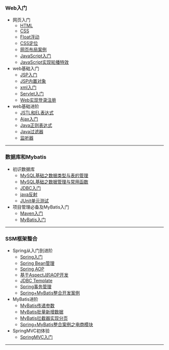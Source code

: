 

 ### Web入门

+ 网页入门
  - [HTML](https://github.com/ARainyNight/TheRoadOfBaldness/tree/master/web%E5%85%A5%E9%97%A8/1.%E7%BD%91%E9%A1%B5%E6%90%AD%E5%BB%BA%E5%85%A5%E9%97%A8/1.HTML%E5%AD%A6%E4%B9%A0)
  - [CSS](https://github.com/ARainyNight/TheRoadOfBaldness/tree/master/web%E5%85%A5%E9%97%A8/1.%E7%BD%91%E9%A1%B5%E6%90%AD%E5%BB%BA%E5%85%A5%E9%97%A8/2.CSS%E5%AD%A6%E4%B9%A0)
  - [Float浮动](https://github.com/ARainyNight/TheRoadOfBaldness/tree/master/web%E5%85%A5%E9%97%A8/1.%E7%BD%91%E9%A1%B5%E6%90%AD%E5%BB%BA%E5%85%A5%E9%97%A8/3.float%E6%B5%AE%E5%8A%A8)
  - [CSS定位](https://github.com/ARainyNight/TheRoadOfBaldness/tree/master/web%E5%85%A5%E9%97%A8/1.%E7%BD%91%E9%A1%B5%E6%90%AD%E5%BB%BA%E5%85%A5%E9%97%A8/4.CSS%E5%AE%9A%E4%BD%8D)
  - [网页布局案例](https://github.com/ARainyNight/TheRoadOfBaldness/tree/master/web%E5%85%A5%E9%97%A8/1.%E7%BD%91%E9%A1%B5%E6%90%AD%E5%BB%BA%E5%85%A5%E9%97%A8/5.%E7%BD%91%E9%A1%B5%E5%B8%83%E5%B1%80%E6%A1%88%E4%BE%8B/%E6%BA%90%E7%A0%81)
  - [JavaScript入门](https://github.com/ARainyNight/TheRoadOfBaldness/tree/master/web%E5%85%A5%E9%97%A8/1.%E7%BD%91%E9%A1%B5%E6%90%AD%E5%BB%BA%E5%85%A5%E9%97%A8/6.JavaScript%E5%85%A5%E9%97%A8)
  - [JavaScript实现轮播特效](https://github.com/ARainyNight/TheRoadOfBaldness/tree/master/web%E5%85%A5%E9%97%A8/1.%E7%BD%91%E9%A1%B5%E6%90%AD%E5%BB%BA%E5%85%A5%E9%97%A8/7.JavaScript%E5%AE%9E%E7%8E%B0%E8%BD%AE%E6%92%AD%E7%89%B9%E6%95%88/%E6%BA%90%E7%A0%81)
+ web基础入门
  - [JSP入门](https://github.com/ARainyNight/TheRoadOfBaldness/tree/master/web%E5%85%A5%E9%97%A8/2.javaweb%E5%9F%BA%E7%A1%80%E5%85%A5%E9%97%A8/1.JSP%E5%85%A5%E9%97%A8)
  - [JSP内置对象](https://github.com/ARainyNight/TheRoadOfBaldness/tree/master/web%E5%85%A5%E9%97%A8/2.javaweb%E5%9F%BA%E7%A1%80%E5%85%A5%E9%97%A8/2.JSP%E5%86%85%E7%BD%AE%E5%AF%B9%E8%B1%A1)
  - [xml入门](https://github.com/ARainyNight/TheRoadOfBaldness/tree/master/web%E5%85%A5%E9%97%A8/2.javaweb%E5%9F%BA%E7%A1%80%E5%85%A5%E9%97%A8/3.xml%E5%85%A5%E9%97%A8)
  - [Servlet入门](https://github.com/ARainyNight/TheRoadOfBaldness/tree/master/web%E5%85%A5%E9%97%A8/2.javaweb%E5%9F%BA%E7%A1%80%E5%85%A5%E9%97%A8/4.Servlet%E5%85%A5%E9%97%A8)
  - [Web实现登录注册](https://github.com/ARainyNight/TheRoadOfBaldness/tree/master/web%E5%85%A5%E9%97%A8/2.javaweb%E5%9F%BA%E7%A1%80%E5%85%A5%E9%97%A8/5.web%E5%AE%9E%E7%8E%B0%E7%99%BB%E5%BD%95%E6%B3%A8%E5%86%8C%E5%8A%9F%E8%83%BD)
+ web基础进阶
  - [JSTL和EL表达式](https://github.com/ARainyNight/TheRoadOfBaldness/tree/master/web%E5%85%A5%E9%97%A8/3.javaweb%E5%9F%BA%E7%A1%80%E8%BF%9B%E9%98%B6/1.JSTL%E5%92%8CEL%E8%A1%A8%E8%BE%BE%E5%BC%8F)
  - [Ajax入门](https://github.com/ARainyNight/TheRoadOfBaldness/tree/master/web%E5%85%A5%E9%97%A8/3.javaweb%E5%9F%BA%E7%A1%80%E8%BF%9B%E9%98%B6/2.Ajax%E5%85%A5%E9%97%A8)
  - [Java正则表达式](https://github.com/ARainyNight/TheRoadOfBaldness/tree/master/web%E5%85%A5%E9%97%A8/3.javaweb%E5%9F%BA%E7%A1%80%E8%BF%9B%E9%98%B6/3.Java%E6%AD%A3%E5%88%99%E8%A1%A8%E8%BE%BE%E5%BC%8F)
  - [Java过滤器](https://github.com/ARainyNight/TheRoadOfBaldness/tree/master/web%E5%85%A5%E9%97%A8/3.javaweb%E5%9F%BA%E7%A1%80%E8%BF%9B%E9%98%B6/4.Java%E8%BF%87%E6%BB%A4%E5%99%A8)
  - [监听器](https://github.com/ARainyNight/TheRoadOfBaldness/tree/master/web%E5%85%A5%E9%97%A8/3.javaweb%E5%9F%BA%E7%A1%80%E8%BF%9B%E9%98%B6/5.%E7%9B%91%E5%90%AC%E5%99%A8)



-----

### 数据库和Mybatis

+ 初识数据库
  - [MySQL基础之数据类型与表的管理](https://github.com/ARainyNight/TheRoadOfBaldness/tree/master/%E6%95%B0%E6%8D%AE%E5%BA%93%E5%92%8CMybatis/1.%E5%88%9D%E8%AF%86%E6%95%B0%E6%8D%AE%E5%BA%93%E6%93%8D%E4%BD%9C/1.MySQL%E5%9F%BA%E7%A1%80%E4%B9%8B%E6%95%B0%E6%8D%AE%E7%B1%BB%E5%9E%8B%E4%B8%8E%E8%A1%A8%E7%9A%84%E7%AE%A1%E7%90%86)
  - [MySQL基础之数据管理与常用函数](https://github.com/ARainyNight/TheRoadOfBaldness/tree/master/%E6%95%B0%E6%8D%AE%E5%BA%93%E5%92%8CMybatis/1.%E5%88%9D%E8%AF%86%E6%95%B0%E6%8D%AE%E5%BA%93%E6%93%8D%E4%BD%9C/2.MySQL%E5%9F%BA%E7%A1%80%E4%B9%8B%E6%95%B0%E6%8D%AE%E7%AE%A1%E7%90%86%E4%B8%8E%E5%B8%B8%E7%94%A8%E5%87%BD%E6%95%B0)
  - [JDBC入门](https://github.com/ARainyNight/TheRoadOfBaldness/tree/master/%E6%95%B0%E6%8D%AE%E5%BA%93%E5%92%8CMybatis/1.%E5%88%9D%E8%AF%86%E6%95%B0%E6%8D%AE%E5%BA%93%E6%93%8D%E4%BD%9C/3.JDBC%E5%85%A5%E9%97%A8)
  - [java反射](https://github.com/ARainyNight/TheRoadOfBaldness/tree/master/%E6%95%B0%E6%8D%AE%E5%BA%93%E5%92%8CMybatis/1.%E5%88%9D%E8%AF%86%E6%95%B0%E6%8D%AE%E5%BA%93%E6%93%8D%E4%BD%9C/4.JAVA%E5%8F%8D%E5%B0%84)
  - [JUnit单元测试](https://github.com/ARainyNight/TheRoadOfBaldness/tree/master/%E6%95%B0%E6%8D%AE%E5%BA%93%E5%92%8CMybatis/1.%E5%88%9D%E8%AF%86%E6%95%B0%E6%8D%AE%E5%BA%93%E6%93%8D%E4%BD%9C/5.JUnit%E5%85%A5%E9%97%A8)
+ 项目管理必备及MyBatis入门
  - [Maven入门](https://github.com/ARainyNight/TheRoadOfBaldness/tree/master/%E6%95%B0%E6%8D%AE%E5%BA%93%E5%92%8CMybatis/2.%E9%A1%B9%E7%9B%AE%E7%AE%A1%E7%90%86%E5%BF%85%E5%A4%87%E5%8F%8AMyBatis%E5%85%A5%E9%97%A8/1.Maven%E5%85%A5%E9%97%A8)
  - [MyBatis入门](https://github.com/ARainyNight/TheRoadOfBaldness/tree/master/%E6%95%B0%E6%8D%AE%E5%BA%93%E5%92%8CMybatis/2.%E9%A1%B9%E7%9B%AE%E7%AE%A1%E7%90%86%E5%BF%85%E5%A4%87%E5%8F%8AMyBatis%E5%85%A5%E9%97%A8/3.MyBatis%E5%85%A5%E9%97%A8)

-----

### SSM框架整合

+ Spring从入门到进阶
  - [Spring入门](https://github.com/ARainyNight/TheRoadOfBaldness/tree/master/SSM%E6%A1%86%E6%9E%B6%E6%95%B4%E5%90%88/1.Spring%E4%BB%8E%E5%85%A5%E9%97%A8%E5%88%B0%E8%BF%9B%E9%98%B6/1.Spring%E5%85%A5%E9%97%A8)
  - [Spring Bean管理](https://github.com/ARainyNight/TheRoadOfBaldness/tree/master/SSM%E6%A1%86%E6%9E%B6%E6%95%B4%E5%90%88/1.Spring%E4%BB%8E%E5%85%A5%E9%97%A8%E5%88%B0%E8%BF%9B%E9%98%B6/2.Spring%20Bean%E7%AE%A1%E7%90%86)
  - [Spring AOP](https://github.com/ARainyNight/TheRoadOfBaldness/tree/master/SSM%E6%A1%86%E6%9E%B6%E6%95%B4%E5%90%88/1.Spring%E4%BB%8E%E5%85%A5%E9%97%A8%E5%88%B0%E8%BF%9B%E9%98%B6/3.Spring%20AOP)
  - [基于AspectJ的AOP开发](https://github.com/ARainyNight/TheRoadOfBaldness/tree/master/SSM%E6%A1%86%E6%9E%B6%E6%95%B4%E5%90%88/1.Spring%E4%BB%8E%E5%85%A5%E9%97%A8%E5%88%B0%E8%BF%9B%E9%98%B6/4.%E5%9F%BA%E4%BA%8EAspectJ%E7%9A%84AOP%E5%BC%80%E5%8F%91)
  - [JDBC Template](https://github.com/ARainyNight/TheRoadOfBaldness/tree/master/SSM%E6%A1%86%E6%9E%B6%E6%95%B4%E5%90%88/1.Spring%E4%BB%8E%E5%85%A5%E9%97%A8%E5%88%B0%E8%BF%9B%E9%98%B6/5.JDBC%20Template)
  - [Spring事务管理](https://github.com/ARainyNight/TheRoadOfBaldness/tree/master/SSM%E6%A1%86%E6%9E%B6%E6%95%B4%E5%90%88/1.Spring%E4%BB%8E%E5%85%A5%E9%97%A8%E5%88%B0%E8%BF%9B%E9%98%B6/6.Spring%E4%BA%8B%E5%8A%A1%E7%AE%A1%E7%90%86)
  - [Spring+MyBatis整合开发案例](https://github.com/ARainyNight/TheRoadOfBaldness/tree/master/SSM%E6%A1%86%E6%9E%B6%E6%95%B4%E5%90%88/1.Spring%E4%BB%8E%E5%85%A5%E9%97%A8%E5%88%B0%E8%BF%9B%E9%98%B6/7.Spring%2BMyBatis%E6%95%B4%E5%90%88%E5%BC%80%E5%8F%91%E6%A1%88%E4%BE%8B)
+ MyBatis进阶
  - [MyBatis传递参数](https://github.com/ARainyNight/TheRoadOfBaldness/tree/master/SSM%E6%A1%86%E6%9E%B6%E6%95%B4%E5%90%88/2.MyBatis%E8%BF%9B%E9%98%B6/1.MyBatis%E4%BC%A0%E9%80%92%E5%8F%82%E6%95%B0)
  - [MyBatis批量新增数据](https://github.com/ARainyNight/TheRoadOfBaldness/tree/master/SSM%E6%A1%86%E6%9E%B6%E6%95%B4%E5%90%88/2.MyBatis%E8%BF%9B%E9%98%B6/2.MyBatis%E6%89%B9%E9%87%8F%E6%96%B0%E5%A2%9E%E6%95%B0%E6%8D%AE)
  - [MyBatis拦截器实现分页](https://github.com/ARainyNight/TheRoadOfBaldness/tree/master/SSM%E6%A1%86%E6%9E%B6%E6%95%B4%E5%90%88/2.MyBatis%E8%BF%9B%E9%98%B6/3.MyBatis%E6%8B%A6%E6%88%AA%E5%99%A8%E5%AE%9E%E7%8E%B0%E5%88%86%E9%A1%B5)
  - [Spring+MyBatis整合案例之电商模块](https://github.com/ARainyNight/TheRoadOfBaldness/tree/master/SSM%E6%A1%86%E6%9E%B6%E6%95%B4%E5%90%88/2.MyBatis%E8%BF%9B%E9%98%B6/4.Spring%2BMybatis%E6%95%B4%E5%90%88%E6%A1%88%E4%BE%8B%E4%B9%8B%E7%94%B5%E5%95%86%E6%A8%A1%E5%9D%97)
+ SpringMVC初体验
  - [SpringMVC入门](https://github.com/ARainyNight/TheRoadOfBaldness/tree/master/SSM%E6%A1%86%E6%9E%B6%E6%95%B4%E5%90%88/3.Spring%20MVC%E5%88%9D%E4%BD%93%E9%AA%8C/1.Spring%20MVC%E5%85%A5%E9%97%A8)

---

